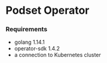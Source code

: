 # Podset Operator

### Requirements
* golang 1.14.1
* operator-sdk 1.4.2
* a connection to Kubernetes cluster
